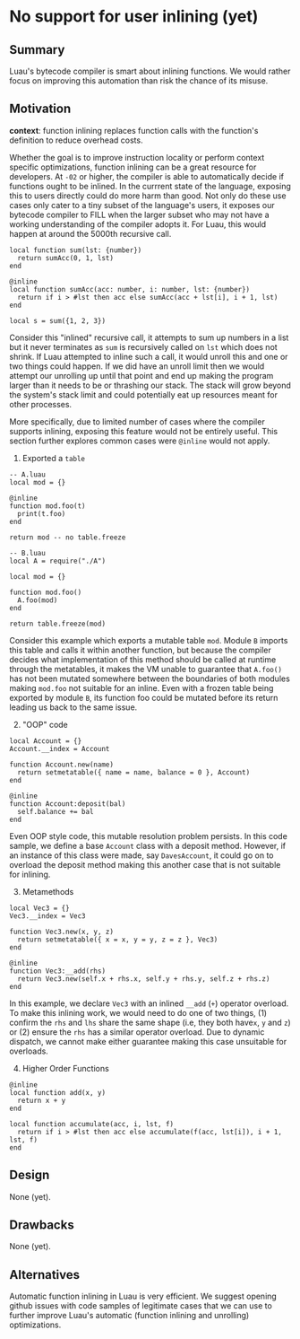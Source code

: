 # No support for user inlining (yet)

## Summary
<!-- https://luau-lang.org/performance#function-inlining-and-loop-unrolling -->
Luau's bytecode compiler is smart about inlining functions. We would rather focus on improving this automation than risk the chance of its misuse.

## Motivation

**context**: function inlining replaces function calls with the function's definition to reduce overhead costs.

Whether the goal is to improve instruction locality or perform context specific optimizations, <!-- force the compiler to optimize the function body in specific contexts --> function inlining can be a great resource for developers. At `-02` or higher, the compiler is able to automatically decide if functions ought to be inlined. In the currrent state of the language, exposing this to users directly could do more harm than good. Not only do these use cases only cater to a tiny subset of the language's users, it exposes our bytecode compiler to FILL when the larger subset who may not have a working understanding of the compiler adopts it. For Luau, this would happen at around the 5000th recursive call.

```luau
local function sum(lst: {number})
  return sumAcc(0, 1, lst)
end

@inline
local function sumAcc(acc: number, i: number, lst: {number})
  return if i > #lst then acc else sumAcc(acc + lst[i], i + 1, lst)
end

local s = sum({1, 2, 3})
```

Consider this "inlined" recursive call, it attempts to sum up numbers in a list but it never terminates as `sum` is recursively called on `lst` which does not shrink. If Luau attempted to inline such a call, it would unroll this and one or two things could happen. If we did have an unroll limit then we would attempt our unrolling up until that point and end up making the program larger than it needs to be or thrashing our stack. The stack will grow beyond the system's stack limit and could potentially eat up resources meant for other processes.
<!-- one or two also sounds funny, change -->

More specifically, due to limited number of cases where the compiler supports inlining, exposing this feature would not be entirely useful. This section further explores common cases were `@inline` would not apply.

1. Exported a `table`
```luau
-- A.luau
local mod = {}

@inline
function mod.foo(t)
  print(t.foo)
end

return mod -- no table.freeze

-- B.luau
local A = require("./A")

local mod = {}

function mod.foo()
  A.foo(mod)
end

return table.freeze(mod)
```

Consider this example which exports a mutable table `mod`. Module `B` imports this table and calls it within another function, but because the compiler decides what implementation of this method should be called at runtime through the metatables, it makes the VM unable to guarantee that `A.foo()` has not been mutated somewhere between the boundaries of both modules making `mod.foo` not suitable for an inline. Even with a frozen table being exported by module `B`, its function foo could be mutated before its return leading us back to the same issue.

<!-- the compiler looks around and tries to decides what implementation of this method should be called. -->
<!-- table freeze locks the table -->
<!-- making it a somewhat okay case to apply inlining too except cases where -->
<!-- function properties of the table could be "mutated?" by the importing module -->
<!-- why would exporting a "warm?" table not be suitable for inlining? -->
<!-- the compiler decides what function will be called at runtime through the metatable so if another module imports mod and overrides foo -->
<!-- like virtual functions, dynamic dispatch? -->
<!-- With Luau tables, the VM performs some voodoo magic based to try to quickly discover the implementation of this method through the metatable. -->


2. "OOP" code
```luau
local Account = {}
Account.__index = Account

function Account.new(name)
  return setmetatable({ name = name, balance = 0 }, Account)
end

@inline
function Account:deposit(bal)
  self.balance += bal
end
```

Even OOP style code, this mutable resolution problem persists. In this code sample, we define a base `Account` class with a deposit method. However, if an instance of this class were made, say `DavesAccount`, it could go on to overload the deposit method making this another case that is not suitable for inlining.


3. Metamethods
```luau
local Vec3 = {}
Vec3.__index = Vec3

function Vec3.new(x, y, z)
  return setmetatable({ x = x, y = y, z = z }, Vec3)
end

@inline
function Vec3:__add(rhs)
  return Vec3.new(self.x + rhs.x, self.y + rhs.y, self.z + rhs.z)
end
```
In this example, we declare `Vec3` with an inlined `__add` (`+`) operator overload. To make this inlining work, we would need to do one of two things, (1) confirm the `rhs` and `lhs` share the same shape (i.e, they both have`x`, `y` and `z`) or (2) ensure the `rhs` has a similar operator overload. Due to dynamic dispatch, we cannot make either guarantee making this case unsuitable for overloads.


4. Higher Order Functions
```luau
@inline
local function add(x, y)
  return x + y
end

local function accumulate(acc, i, lst, f)
  return if i > #lst then acc else accumulate(f(acc, lst[i]), i + 1, lst, f)
end
```

## Design
None (yet).

## Drawbacks
None (yet).

## Alternatives
Automatic function inlining in Luau is very efficient. We suggest opening github issues with code samples of legitimate cases that we can use to further improve Luau's automatic (function inlining and unrolling) optimizations.

